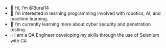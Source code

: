 - 👋 Hi, I’m @Burai14
- 👀 I’m interested in learning programming involved with robotics, AI, and machine learning.
- 🌱 I’m currently learning more about cyber security and penetration testing.
- 🎶 I am a QA Engineer developing my skills through the use of Selenium with C#.

<!---
Burai14/Burai14 is a ✨ special ✨ repository because its `README.md` (this file) appears on your GitHub profile.
You can click the Preview link to take a look at your changes.
--->
